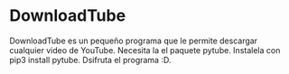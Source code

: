 # DownloadTube
DownloadTube es un pequeño programa que le permite descargar cualquier video de YouTube. 
Necesita la el paquete pytube. Instalela con pip3 install pytube.
Dsifruta el programa :D.
